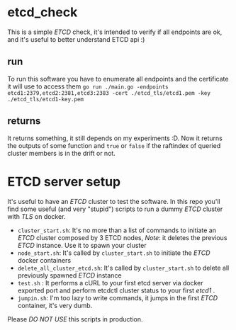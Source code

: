 # etcd_check
This is a simple _ETCD_ check, it's intended to verify if all endpoints are ok, and it's useful to better understand ETCD api :)

## run

To run this software you have to enumerate all endpoints and the certificate it will use to access them
`go run ./main.go -endpoints etcd1:2379,etcd2:2381,etcd3:2383 -cert ./etcd_tls/etcd1.pem -key ./etcd_tls/etcd1-key.pem`

## returns

It returns something, it still depends on my experiments :D.
Now it returns the outputs of some function and `true` or `false` if the raftindex of queried cluster members is in the drift or not.

# ETCD server setup

It's useful to have an _ETCD_ cluster to test the software. In this repo you'll find some useful (and very "stupid") scripts to run a dummy _ETCD_ cluster with _TLS_ on docker.

 * `cluster_start.sh`: It's no more than a list of commands to initiate an _ETCD_ cluster composed by 3 ETCD nodes, *Note*: it deletes the previous _ETCD_ instance. Use it to spawn your cluster
 * `node_start.sh`: It's called by `cluster_start.sh` to initiate the _ETCD_ docker containers
 * `delete_all_cluster_etcd.sh`: It's called by `cluster_start.sh` to delete all previously spawned _ETCD_ instance
 * `test.sh` : It performs a cURL to your first etcd server via docker exported port and perform etcdctl cluster status to your first _etcd1_ .
 * `jumpin.sh`: I'm too lazy to write commands, it jumps in the first _ETCD_ container, it's very dumb.
 
Please *DO NOT USE* this scripts in production.
